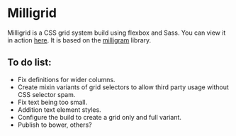 # Milligrid

Milligrid is a CSS grid system build using flexbox and Sass. You can view it in action [here](http://bencoveney.github.io/MilliGrid/). It is based on the [milligram](https://github.com/milligram/milligram) library.

## To do list:

+ Fix definitions for wider columns.
+ Create mixin variants of grid selectors to allow third party usage without CSS selector spam.
+ Fix text being too small.
+ Addition text element styles.
+ Configure the build to create a grid only and full variant.
+ Publish to bower, others?